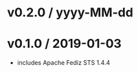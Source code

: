 v0.2.0 / yyyy-MM-dd
==================

v0.1.0 / 2019-01-03
===================
* includes Apache Fediz STS 1.4.4

